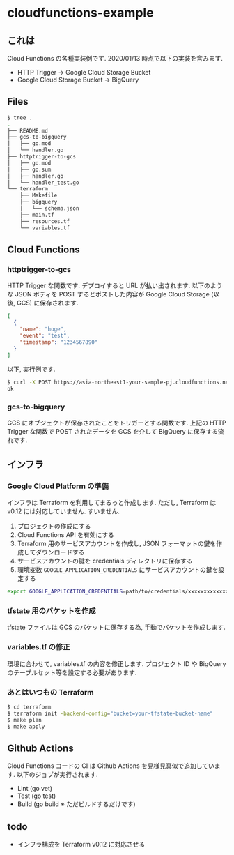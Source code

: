 # cloudfunctions-example

## これは

Cloud Functions の各種実装例です. 2020/01/13 時点で以下の実装を含みます.

* HTTP Trigger -> Google Cloud Storage Bucket
* Google Cloud Storage Bucket -> BigQuery

## Files

```sh
$ tree .
.
├── README.md
├── gcs-to-bigquery
│   ├── go.mod
│   └── handler.go
├── httptrigger-to-gcs
│   ├── go.mod
│   ├── go.sum
│   ├── handler.go
│   └── handler_test.go
└── terraform
    ├── Makefile
    ├── bigquery
    │   └── schema.json
    ├── main.tf
    ├── resources.tf
    └── variables.tf
```

## Cloud Functions

### httptrigger-to-gcs

HTTP Trigger な関数です. デプロイすると URL が払い出されます. 以下のような JSON ボディを POST するとポストした内容が Google Cloud Storage (以後, GCS) に保存されます.

```json
[
  {
    "name": "hoge",
    "event": "test",
    "timestamp": "1234567890"
  }
]
```

以下, 実行例です.

```sh
$ curl -X POST https://asia-northeast1-your-sample-pj.cloudfunctions.net/httptrigger-to-gcs -d '[{"name":"hoge", "event":"test", "timestamp":"1234567890"}]'
ok
```

### gcs-to-bigquery

GCS にオブジェクトが保存されたことをトリガーとする関数です. 上記の HTTP Trigger な関数で POST されたデータを GCS を介して BigQuery に保存する流れです.

## インフラ

### Google Cloud Platform の準備

インフラは Terraform を利用してまるっと作成します. ただし, Terraform は v0.12 には対応していません. すいません.

1. プロジェクトの作成にする
1. Cloud Functions API を有効にする
1. Terraform 用のサービスアカウントを作成し, JSON フォーマットの鍵を作成してダウンロードする
1. サービスアカウントの鍵を credentials ディレクトリに保存する
1. 環境変数 `GOOGLE_APPLICATION_CREDENTIALS` にサービスアカウントの鍵を設定する

```sh
export GOOGLE_APPLICATION_CREDENTIALS=path/to/credentials/xxxxxxxxxxxxxx.json
```

### tfstate 用のバケットを作成

tfstate ファイルは GCS のバケットに保存する為, 手動でバケットを作成します.

### variables.tf の修正

環境に合わせて, variables.tf の内容を修正します. プロジェクト ID や BigQuery のテーブルセット等を設定する必要があります.

### あとはいつもの Terraform

```sh
$ cd terraform
$ terraform init -backend-config="bucket=your-tfstate-bucket-name"
$ make plan
$ make apply
```

## Github Actions

Cloud Functions コードの CI は Github Actions を見様見真似で追加しています. 以下のジョブが実行されます.

* Lint (go vet)
* Test (go test)
* Build (go build ※ ただビルドするだけです)

## todo

* インフラ構成を Terraform v0.12 に対応させる
